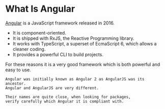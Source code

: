 # What Is Angular

[Angular](https://angular.io/) is a JavaScript framework released in 2016.

- It is component-oriented.
- It is shipped with RxJS, the Reactive Programming library.
- It works with TypeScript, a superset of EcmaScript 6, which allows a cleaner coding.
- It provides a powerful CLI to build projects.

For these reasons it is a very good framework which is both powerful and easy to use.

```{note}
Angular was initially known as Angular 2 as AngularJS was its ancestor.
Angular and AngularJS are very different.

Their names are quite close, when looking for packages,
verify carefully which Angular it is compliant with.
```

